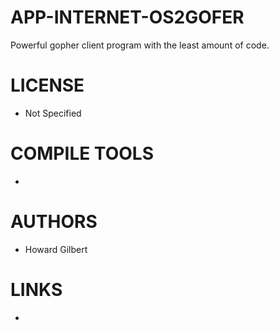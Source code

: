 APP-INTERNET-OS2GOFER
=====================

Powerful gopher client program with the least amount of code.

LICENSE
===============
* Not Specified

COMPILE TOOLS
===============
* 

AUTHORS
===============
* Howard Gilbert 

LINKS
===============
* 
